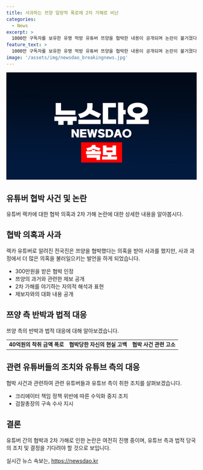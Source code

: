 ```yaml
---
title: 사과하는 쯔양 일방적 폭로에 2차 가해로 비난
categories:
  - News
excerpt: >
  1000만 구독자를 보유한 유명 먹방 유튜버 쯔양을 협박한 내용이 공개되며 논란이 불거졌다. 전국진 유튜버는 협박을 인정하고 사과를 했지만, 쯔양의 과거와 관련한 논란을 제기하며 추가 논란을 불러일으켰다. 이후 쯔양은 과거에 대해 고백하며 협박사태에 대응했고, 해당 사건에 관한 법률적 대응을 취하고 있다. 쯔양 측법률대리인은 A씨에 대한 고소 및 협박 행위에 대한 대응을 밝히며 법적인 절차를 밟고 있다. 또한 유튜브 코리아는 해당 사건에 개입된 채널에 대한 수익화 중지 조치를 내려 수익 차단 조치를 시행하였다. 이와 관련하여 검찰총장은 추가 범행이 확인된 경우 적극적인 수사를 지시하며, 해당 사건에 대한 사법 절차가 진행 중에 있다.
feature_text: >
  1000만 구독자를 보유한 유명 먹방 유튜버 쯔양을 협박한 내용이 공개되며 논란이 불거졌다. 전국진 유튜버는 협박을 인정하고 사과를 했지만, 쯔양의 과거와 관련한 논란을 제기하며 추가 논란을 불러일으켰다. 이후 쯔양은 과거에 대해 고백하며 협박사태에 대응했고, 해당 사건에 관한 법률적 대응을 취하고 있다. 쯔양 측법률대리인은 A씨에 대한 고소 및 협박 행위에 대한 대응을 밝히며 법적인 절차를 밟고 있다. 또한 유튜브 코리아는 해당 사건에 개입된 채널에 대한 수익화 중지 조치를 내려 수익 차단 조치를 시행하였다. 이와 관련하여 검찰총장은 추가 범행이 확인된 경우 적극적인 수사를 지시하며, 해당 사건에 대한 사법 절차가 진행 중에 있다.
image: '/assets/img/newsdao_breakingnews.jpg'
---
```


<p><img src="/assets/img/newsdao_breakingnews.jpg" alt="koreaapp 속보" /></p>

<h2 data-ke-size="size26">유튜버 협박 사건 및 논란</h2>

<p data-ke-size="size16">유튜버 렉카에 대한 협박 의혹과 2차 가해 논란에 대한 상세한 내용을 알아봅시다.</p>

<h2 data-ke-size="size24">협박 의혹과 사과</h2>

<p data-ke-size="size16">렉카 유튜버로 알려진 전국진은 쯔양을 협박했다는 의혹을 받아 사과를 했지만, 사과 과정에서 더 많은 의혹을 불러일으키는 발언을 하게 되었습니다.</p>

<ul>
<li>300만원을 받은 협박 인정</li>
<li>쯔양의 과거와 관련한 제보 공개</li>
<li>2차 가해를 야기하는 자의적 해석과 표현</li>
<li>제보자와의 대화 내용 공개</li>
</ul>

<h2 data-ke-size="size24">쯔양 측 반박과 법적 대응</h2>

<p data-ke-size="size16">쯔양 측의 반박과 법적 대응에 대해 알아보겠습니다.</p>

<table>
<tr>
<td style="text-align: center; height: 17px;"><b>40억원의 착취 금액 폭로</b></td>
<td style="text-align: center; height: 17px;"><b>협박당한 자신의 현실 고백</b></td>
<td style="text-align: center; height: 17px;"><b>협박 사건 관련 고소</b></td>
</tr>
</table>

<h2 data-ke-size="size24">관련 유튜버들의 조치와 유튜브 측의 대응</h2>

<p data-ke-size="size16">협박 사건과 관련하여 관련 유튜버들과 유튜브 측이 취한 조치를 살펴보겠습니다.</p>

<ul>
<li>크리에이터 책임 정책 위반에 따른 수익화 중지 조치</li>
<li>검찰총장의 구속 수사 지시</li>
</ul>

<h2 data-ke-size="size24">결론</h2>

<p data-ke-size="size16">유튜버 간의 협박과 2차 가해로 인한 논란은 여전히 진행 중이며, 유튜브 측과 법적 당국의 조치 및 결정을 기다려야 할 것으로 보입니다.</p>
실시간 뉴스 속보는, <a href="https://newsdao.kr" rel="dofollow">https://newsdao.kr</a>



